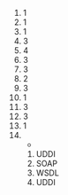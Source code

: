 1. 1
2. 1
3. 1
4. 3
5. 4
6. 3
7. 3
8. 2
9. 3
10. 1
11. 3
12. 3
13. 1
14. -
    1. UDDI
    2. SOAP
    3. WSDL
    4. UDDI

